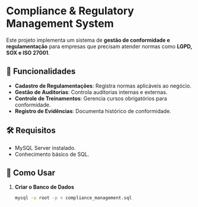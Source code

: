 # Compliance & Regulatory Management System

Este projeto implementa um sistema de **gestão de conformidade e regulamentação** para empresas que precisam atender normas como **LGPD, SOX e ISO 27001**.

## 📌 Funcionalidades
- **Cadastro de Regulamentações**: Registra normas aplicáveis ao negócio.
- **Gestão de Auditorias**: Controla auditorias internas e externas.
- **Controle de Treinamentos**: Gerencia cursos obrigatórios para conformidade.
- **Registro de Evidências**: Documenta histórico de conformidade.

## 🛠 Requisitos
- MySQL Server instalado.
- Conhecimento básico de SQL.

## 🚀 Como Usar
1. **Criar o Banco de Dados**  
   ```bash
   mysql -u root -p < compliance_management.sql
